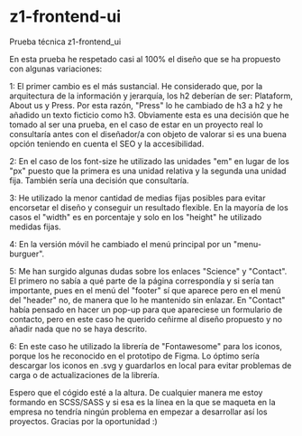 # z1-frontend-ui
Prueba técnica z1-frontend_ui

En esta prueba he respetado casi al 100% el diseño que se ha propuesto con algunas variaciones:

1: El primer cambio es el más sustancial. He considerado que, por la arquitectura de la información y jerarquía, los h2 deberían de ser: Plataform, About us y Press. Por esta razón, "Press" lo he cambiado de h3 a h2 y he añadido un texto ficticio como h3. Obviamente esta es una decisión que he tomado al ser una prueba, en el caso de estar en un proyecto real lo consultaría antes con el diseñador/a con objeto de valorar si es una buena opción teniendo en cuenta el SEO y la accesibilidad.

2: En el caso de los font-size he utilizado las unidades "em" en lugar de los "px" puesto que la primera es una unidad relativa y la segunda una unidad fija. También sería una decisión que consultaría.

3: He utilizado la menor cantidad de medias fijas posibles para evitar encorsetar el diseño y conseguir un resultado flexible. En la mayoría de los casos el "width" es en porcentaje y solo en los "height" he utilizado medidas fijas.

4: En la versión móvil he cambiado el menú principal por un "menu-burguer".

5: Me han surgido algunas dudas sobre los enlaces "Science" y "Contact". El primero no sabía a qué parte de la página correspondía y si sería tan importante, pues en el menú del "footer" sí que aparece pero en el menú del "header" no, de manera que lo he mantenido sin enlazar. En "Contact" había pensado en hacer un pop-up para que apareciese un formulario de contacto, pero en este caso he querido ceñirme al diseño propuesto y no añadir nada que no se haya descrito.

6: En este caso he utilizado la librería de "Fontawesome" para los iconos, porque los he reconocido en el prototipo de Figma. Lo óptimo sería descargar los iconos en .svg y guardarlos en local para evitar problemas de carga o de actualizaciones de la librería.

Espero que el cógido esté a la altura. De cualquier manera me estoy formando en SCSS/SASS y si esa es la línea en la que se maqueta en la empresa no tendría ningún problema en empezar a desarrollar así los proyectos.
Gracias por la oportunidad :)
